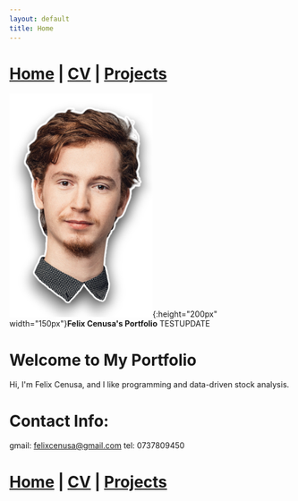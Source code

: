 ```yaml
---
layout: default
title: Home
---
```

# [Home](/portfolio) | [CV](/portfolio/cv/) | [Projects](/portfolio/projects/)
![Logo](/assets/img/me.png){:height="200px" width="150px"}**Felix Cenusa's Portfolio**
TESTUPDATE

# Welcome to My Portfolio

Hi, I'm Felix Cenusa, and I like programming and data-driven stock analysis.

# Contact Info:
gmail: felixcenusa@gmail.com
tel: 0737809450

# [Home](/portfolio) | [CV](/portfolio/cv/) | [Projects](/portfolio/projects/)

